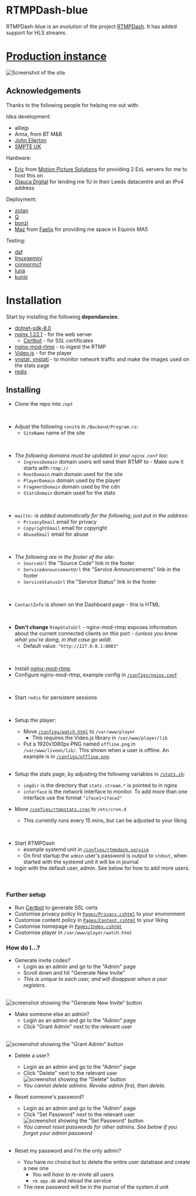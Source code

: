 # RTMPDash-blue

RTMPDash-blue is an evolution of the project [RTMPDash](https://git.ztn.sh/zotan/rtmpdash). It has added support for HLS streams.

# [Production instance](https://stream.whatthe.blue)

![Screenshot of the site](images/homepage.png)

## Acknowledgements
Thanks to the following people for helping me out with:

 Idea development:
 - alliejp
 - Anna, from BT M&B
 - [John Ellerton](https://www.linkedin.com/in/john-ellerton-26271b74/)
 - [SMPTE UK](https://www.smpte.org/sections/united-kingdom)

 Hardware:
 - [Eric](https://www.linkedin.com/in/ericdsouza/) from [Motion Picture Solutions](https://www.withmps.com/) for providing 2 EoL servers for me to host this on
 - [Glauca Digital](https://glauca.digital) for lending me 1U in their Leeds datacentre and an IPv4 address

 Deployment:
 - [zotan](https://zotan.pw)  
 - [Q](https://magicalcodewit.ch)
 - [bonzi](https://bonzi.sh)
 - [Maz](https://maz.nu/) from [Faelix](https://faelix.net/) for providing me space in Equinix MA5 

 Testing:

 - [daf](https://daf.wales/)
 - [linuxgemini](https://linuxgemini.space/)
 - [connormcf](https://connormcf.com/)
 - [luna](https://ne0.us)
 - [kunsi](https://franzi.business/)

# Installation

Start by installing the following __dependancies__:

 - [dotnet-sdk-8.0](https://learn.microsoft.com/en-gb/dotnet/core/install/linux-debian#install-the-sdk)
 - [nginx 1.22.1](https://nginx.org/en/download.html) - for the web server
   - [Certbot](https://certbot.eff.org/) - for SSL certificates
 - [nginx-mod-rtmp](https://git.ztn.sh/zotan/nginx-mod-rtmp) - to ingest the RTMP
 - [Video.js](https://github.com/videojs/video.js) - for the player
 - [vnstat, vnstati](https://humdi.net/vnstat/) - to monitor network traffic and make the images used on the stats page
 - [redis](https://github.com/redis/redis)

## Installing

- Clone the repo into `/opt`
<br>

- Adjust the following `const`s in `/Backend/Program.cs`:
  - `SiteName` name of the site
<br>

  - _The following domains must be updated in your `nginx.conf` too:_
    - `IngressDomain` domain users will send their RTMP to - Make sure it starts with `rtmp://`
    - `RootDomain` main domain used for the site
    - `PlayerDomain` domain used by the player
    - `FragmentDomain` domain used by the cdn
    - `StatsDomain` domain used for the stats
<br>

  - _`mailto:` is added automatically for the following, just put in the address:_
    - `PrivacyEmail` email for privacy
    - `CopyrightEmail` email for copyright
    - `AbuseEmail` email for abuse
<br>

  - _The following are in the footer of the site:_
    - `SourceUrl` the "Source Code" link in the footer
    - `ServiceAnnouncementUrl` the "Service Announcements" link in the footer
    - `ServiceStatusUrl` the "Service Status" link in the footer
<br>

  - `ContactInfo` is shown on the Dashboard page - this is HTML
<br>

  - __Don't change__ `RtmpStatsUrl` - nginx-mod-rtmp exposes information about the current connected clients on this port - _(unless you know what you're doing, in that case go wild)_.
    - Default value: `"http://127.0.0.1:8083"`
<br>


- Install [nginx-mod-rtmp](https://git.zotan.services/zotan/nginx-mod-rtmp)
- Configure nginx-mod-rtmp, example config in [`/configs/nginx.conf`](/configs/nginx.conf)
<br>

- Start `redis` for persistent sessions
<br>

- Setup the player:  
  - Move [`/configs/watch.html`](/configs/watch.html) to `/var/www/player`
    - This requires the Video.js library in `/var/www/player/lib`
  - Put a 1920x1080px PNG named `offline.png` in `/var/www/liveon/lib/`. This shown when a user is offline. An example is in [`/configs/offline.png`](/configs/offline.png).
  <br>

- Setup the stats page, by adjusting the following variables in [`/stats.sh`](/stats.sh):
  - `imgdir` is the directory that `stats.stream.*` is pointed to in nginx
  - `interface` is the network interface to monitor. To add more than one interface use the format `"iface1+iface2"`
- Move [`/configs/rtmpstats.cron`](configs/rtmpstats.cron) to `/etc/cron.d`
  - This currently runs every 15 mins, but can be adjusted to your liking
<br>

- Start RTMPDash
  - example systemd unit in [`/configs/rtmpdash.service`](/configs/rtmpdash.service)
  - On first startup the `admin` user's password is output to `stdout`, when started with the systemd unit it will be in journal
- login with the default user, admin. See below for how to add more users.
<br>

### Further setup

- Run [Certbot](https://certbot.eff.org/instructions) to generate SSL certs
- Customise privacy policy in [`Pages/Privacy.cshtml`](Pages/Privacy.cshtml) to your environment
- Customise content policy in [`Pages/Content.cshtml`](Pages/Privacy.cshtml) to your liking
- Customise homepage in [`Pages/Index.cshtml`](/Pages/Index.chtml)
- Customise player in `/var/www/player/watch.html`

### How do I...?

 - Generate invite codes?
   - Login as an admin and go to the "Admin" page
   - Scroll down and hit "Generate New Invite"
   - _This is unique to each user, and will disappear when a user registers._
   <br>
![screenshot showing the "Generate New Invite" button](/images/generate-invite.png)
<br>

- Make someone else an admin?
  - Login as an admin and go to the "Admin" page
  - Click "Grant Admin" next to the relevant user
  <br>
![screenshot showing the "Grant Admin" button](images/grant-admin.png)
<br>

- Delete a user?
  - Login as an admin and go to the "Admin" page
  - Click "Delete" next to the relevant user
    <br>
  ![screenshot showing the "Delete" button](/images/delete.png)
  - _You cannot delete admins. Revoke admin first, then delete._

- Reset someone's password?
  - Login as an admin and go to the "Admin" page
  - Click "Set Password" next to the relevant user
    <br>
  ![screenshot showing the "Set Password" button](images/set-password.png)
  - _You cannot reset passwords for other admins. See below if you forgot your admin password_
  <br>

- Reset my password and I'm the only admin?
  - You have no choice but to delete the entire user database and create a new one
    - _You will have to re-invite all users_
    - `rm app.db` and reload the service
  - The new password will be in the journal of the system.d unit